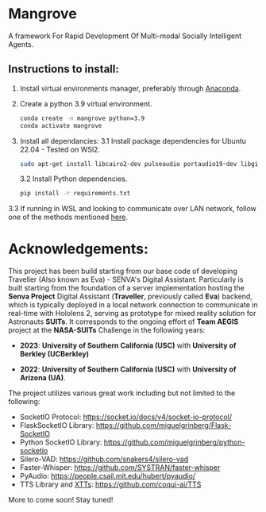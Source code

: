 
# Mangrove
A framework For Rapid Development Of Multi-modal Socially Intelligent Agents.


## Instructions to install:
1. Install virtual environments manager, preferably through
   <a href="https://www.anaconda.com/products/distribution" target="_blank">Anaconda</a>.

2. Create a python 3.9 virtual environment.
    ```bash
    conda create -n mangrove python=3.9
    conda activate mangrove
    ```

3. Install all dependancies:
    3.1 Install package dependencies for Ubuntu 22.04 - Tested on WSl2.

    ```bash
    sudo apt-get install libcairo2-dev pulseaudio portaudio19-dev libgirepository1.0-dev libespeak-dev sox ffmpeg gstreamer-1.0
    ```

    3.2 Install Python dependencies.

    ```bash
    pip install -r requirements.txt
    ```

3.3 If running in WSL and looking to communicate over LAN network, follow one of the methods mentioned [here](https://learn.microsoft.com/en-us/windows/wsl/networking).


# Acknowledgements:
This project has been build starting from our base code of developing Traveller (Also known as Eva) - SENVA's Digital Assistant. Particularly is built starting from the foundation of a server implementation hosting the **Senva Project** Digital Assistant (**Traveller**, previously called **Eva**) backend, which is typically deployed in a local network connection to communicate in real-time with Hololens 2, serving as prototype for mixed reality solution for Astronauts **SUITs**. It corresponds to the ongoing effort of **Team AEGIS** project at the **NASA-SUITs** Challenge in the following years:

- **2023**: **University of Southern California (USC)** with **University of Berkley (UCBerkley)**

- **2022**: **University of Southern California (USC)** with **University of Arizona (UA)**.

The project utilizes various great work including but not limited to the following:
- SocketIO Protocol: https://socket.io/docs/v4/socket-io-protocol/
- FlaskSocketIO Library: https://github.com/miguelgrinberg/Flask-SocketIO
- Python SocketIO Library: https://github.com/miguelgrinberg/python-socketio
- Silero-VAD: https://github.com/snakers4/silero-vad
- Faster-Whisper: https://github.com/SYSTRAN/faster-whisper
- PyAudio: https://people.csail.mit.edu/hubert/pyaudio/
- TTS Library and [XTTs](https://arxiv.org/abs/2406.04904): https://github.com/coqui-ai/TTS


More to come soon! Stay tuned!